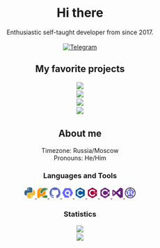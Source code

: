 <p>
  <h1 align="center"><b>Hi there</b></h1>
</p>
<p align="center">
  <a>Enthusiastic self-taught developer from since 2017.</a>
  <br />
  <br />
  <a href="https://t.me/TeaCondemns"><img src="https://img.shields.io/badge/Telegram-2a6ecb?style=for-the-badge&logo=telegram&logoColor=2a6ecb" alt="Telegram" /> </a>
</p>

<h2 align="center">My favorite projects</h2>
<p align="center">
  <a href="https://github.com/TeaCondemns/cofty">
    <img align="" src="https://github-readme-stats.vercel.app/api/pin/?username=TeaCondemns&repo=cofty&theme=github_dark&title_color=2a6ecb" />
  </a>
  <br />
  <a href="https://github.com/TeaCondemns/AndroidFloatingWindowsEngine">
    <img align="" src="https://github-readme-stats.vercel.app/api/pin/?username=TeaCondemns&repo=AndroidFloatingWindowsEngine&theme=github_dark&title_color=2a6ecb" />
  </a>
  <br />
  <a href="https://github.com/TeaCondemns/ThePlanScam">
    <img align="" src="https://github-readme-stats.vercel.app/api/pin/?username=TeaCondemns&repo=ThePlanScam&theme=github_dark&title_color=2a6ecb" />
  </a>
  <br />
  <a href="https://github.com/TeaCondemns/saify">
    <img align="" src="https://github-readme-stats.vercel.app/api/pin/?username=TeaCondemns&repo=saify&theme=github_dark&title_color=2a6ecb" />
  </a>
</p>

<h2 align="center">About me</h2>
<p align="center">
Timezone: Russia/Moscow
<br />
Pronouns: He/Him
</p>

<h3 align="center">Languages and Tools</h3>
<p align="center">
  <a href="https://www.python.org/">
    <img src="https://github.com/TeaCondemns/static.pexty.xyz/blob/main/src/icons/python.png?raw=true" alt="python" height="25"/>
  </a>
  <a href="https://www.jetbrains.com/pycharm/">
    <img src="https://github.com/TeaCondemns/static.pexty.xyz/blob/main/src/icons/pycharm.png?raw=true" alt="pycharm" height="25"/>
  </a>
  <a href="https://github.com/">
    <img src="https://github.com/TeaCondemns/static.pexty.xyz/blob/main/src/icons/github.png?raw=true" alt="github" height="25"/>
  </a>
  <a href="https://iconscout.com/">
    <img src="https://github.com/TeaCondemns/static.pexty.xyz/blob/main/src/icons/iconscout.png?raw=true" alt="iconscout" height="25"/>
  </a>
  <a href="https://en.wikipedia.org/wiki/C_(programming_language)">
    <img src="https://github.com/TeaCondemns/static.pexty.xyz/blob/main/src/icons/c.png?raw=true" alt="c" height="25"/>
  </a>
  <a href="https://en.wikipedia.org/wiki/C%2B%2B">
    <img src="https://github.com/TeaCondemns/static.pexty.xyz/blob/main/src/icons/cplusplus.png?raw=true" alt="c++" height="25"/>
  </a>
  <a href="https://docs.microsoft.com/en-us/dotnet/csharp/">
    <img src="https://github.com/TeaCondemns/static.pexty.xyz/blob/main/src/icons/csharp.png?raw=true" alt="c#" height="25"/>
  </a>
  <a href="https://visualstudio.microsoft.com/">
    <img src="https://github.com/TeaCondemns/static.pexty.xyz/blob/main/src/icons/visualstudio.png?raw=true" alt="visual studios" height="25"/>
  </a>
  <a href="https://www.rust-lang.org/">
    <img src="https://github.com/TeaCondemns/static.pexty.xyz/blob/main/src/icons/rust.png?raw=true" alt="rust" height="25"/>
  </a>
</p>

<h3 align="center">Statistics</h3>
<p align="center">
  <img src="https://github-readme-stats.vercel.app/api/top-langs/?username=TeaCondemns&layout=compact&bg_color=0d1117&title_color=2a6ecb&text_color=fff" width="400" />
  <br />
  <img src="https://github-readme-stats.vercel.app/api?username=TeaCondemns&bg_color=0d1117&title_color=2a6ecb&text_color=fff&show_icons=true&icon_color=2a6ecb" width="410"/>
</p>

<!--
**TeaCondemns/TeaCondemns** is a ✨ _special_ ✨ repository because its `README.md` (this file) appears on your GitHub profile.

Here are some ideas to get you started:

- 🔭 I’m currently working on ...
- 🌱 I’m currently learning ...
- 👯 I’m looking to collaborate on ...
- 🤔 I’m looking for help with ...
- 💬 Ask me about ...
- 📫 How to reach me: ...
- 😄 Pronouns: ...
- ⚡ Fun fact: ...
-->
